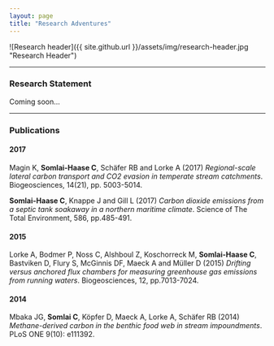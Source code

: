 ```yaml
---
layout: page
title: "Research Adventures"
---
```

![Research header]({{ site.github.url }}/assets/img/research-header.jpg "Research Header")

---

### Research Statement

Coming soon...

---

### Publications

#### 2017
Magin K, **Somlai-Haase C**, Schäfer RB and Lorke A (2017) *Regional-scale lateral carbon transport and CO2 evasion in temperate stream catchments*. Biogeosciences, 14(21), pp. 5003-5014. 

**Somlai-Haase C**, Knappe J and Gill L (2017) *Carbon dioxide emissions from a septic tank soakaway in a northern maritime climate*. Science of The Total Environment, 586, pp.485-491.

#### 2015
Lorke A, Bodmer P, Noss C, Alshboul Z, Koschorreck M, **Somlai-Haase C**, Bastviken D, Flury S, McGinnis DF, Maeck A and Müller D (2015) *Drifting versus anchored flux chambers for measuring greenhouse gas emissions from running waters*. Biogeosciences, 12, pp.7013-7024.

#### 2014
Mbaka JG, **Somlai C**, Köpfer D, Maeck A, Lorke A, Schäfer RB (2014) *Methane-derived carbon in the benthic food web in stream impoundments*. PLoS ONE 9(10): e111392.

